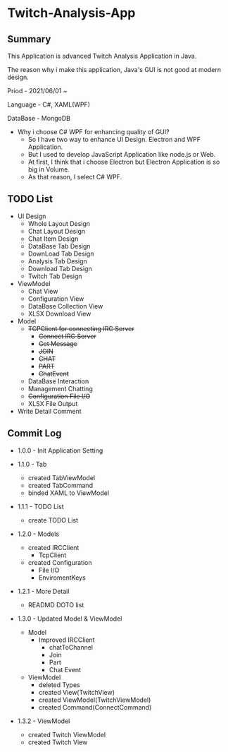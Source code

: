 Twitch-Analysis-App
===
Summary
---

This Application is advanced Twitch Analysis Application in Java.

The reason why i make this application, Java's GUI is not good at modern design.

Priod - 2021/06/01 ~

Language - C#, XAML(WPF)

DataBase - MongoDB

+ Why i choose C# WPF for enhancing quality of GUI?
    + So I have two way to enhance UI Design. Electron and WPF Application.
    + But I used to develop JavaScript Application like node.js or Web.
    + At first, I think that i choose Electron but Electron Application is so big in Volume.
    + As that reason, I select C# WPF.

TODO List
---
+ UI Design
    + Whole Layout Design
    + Chat Layout Design
    + Chat Item Design
    + DataBase Tab Design
    + DownLoad Tab Design
    + Analysis Tab Design
    + Download Tab Design
    + Twitch Tab Design
+ ViewModel
    + Chat View
    + Configuration View
    + DataBase Collection View    
    + XLSX Download View
+ Model
    + ~~TCPClient for connecting IRC Server~~
        + ~~Connect IRC Server~~
        + ~~Get Message~~
        + ~~JOIN~~
        + ~~CHAT~~
        + ~~PART~~
        + ~~ChatEvent~~
    + DataBase Interaction
    + Management Chatting
    + ~~Configuration File I/O~~
    + XLSX File Output
+ Write Detail Comment
   
Commit Log
---
+ 1.0.0 - Init Application Setting
   
+ 1.1.0 - Tab
    + created TabViewModel
    + created TabCommand
    + binded XAML to ViewModel
+ 1.1.1 - TODO List
    + create TODO List
   
+ 1.2.0 - Models
    + created IRCClient
        + TcpClient
    + created Configuration
        + File I/O
        + EnviromentKeys
+ 1.2.1 - More Detail
    + READMD DOTO list
   
+ 1.3.0 - Updated Model & ViewModel
    + Model
        + Improved IRCClient
            + chatToChannel
            + Join
            + Part
            + Chat Event
    + ViewModel
        + deleted Types
        + created View(TwitchView)
        + created ViewModel(TwitchViewModel)
        + created Command(ConnectCommand)
   
+ 1.3.2 - ViewModel
    + created Twitch ViewModel
    + created Twitch View